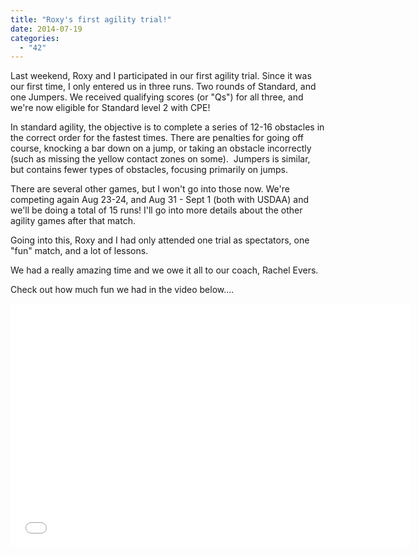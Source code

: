 ```yaml
---
title: "Roxy's first agility trial!"
date: 2014-07-19
categories: 
  - "42"
---
```


Last weekend, Roxy and I participated in our first agility trial. Since it was our first time, I only entered us in three runs. Two rounds of Standard, and one Jumpers. We received qualifying scores (or "Qs") for all three, and we're now eligible for Standard level 2 with CPE!

In standard agility, the objective is to complete a series of 12-16 obstacles in the correct order for the fastest times. There are penalties for going off course, knocking a bar down on a jump, or taking an obstacle incorrectly (such as missing the yellow contact zones on some).  Jumpers is similar, but contains fewer types of obstacles, focusing primarily on jumps.

There are several other games, but I won't go into those now. We're competing again Aug 23-24, and Aug 31 - Sept 1 (both with USDAA) and we'll be doing a total of 15 runs! I'll go into more details about the other agility games after that match.

Going into this, Roxy and I had only attended one trial as spectators, one "fun" match, and a lot of lessons.

We had a really amazing time and we owe it all to our coach, Rachel Evers.

Check out how much fun we had in the video below....

<iframe src="//www.youtube.com/embed/B2yZH8fq6to" width="640" height="390" frameborder="0" allowfullscreen="allowfullscreen"></iframe>
